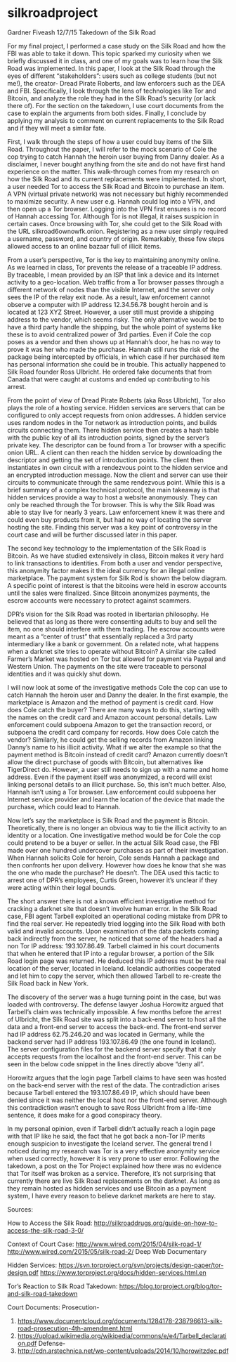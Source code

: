# silkroadproject

Gardner Fiveash
12/7/15
Takedown of the Silk Road

   For my final project, I performed a case study on the Silk Road and how the FBI was able to take it down. This topic sparked my curiosity when we briefly discussed it in class, and one of my goals was to learn how the Silk Road was implemented. In this paper, I look at the Silk Road through the eyes of different “stakeholders”: users such as college students (but not me!), the creator- Dread Pirate Roberts, and law enforcers such as the DEA and FBI. Specifically, I look through the lens of technologies like Tor and Bitcoin, and analyze the role they had in the Silk Road’s security (or lack there of). For the section on the takedown, I use court documents from the case to explain the arguments from both sides. Finally, I conclude by applying my analysis to comment on current replacements to the Silk Road and if they will meet a similar fate. 

   First, I walk through the steps of how a user could buy items of the Silk Road. Throughout the paper, I will refer to the mock scenario of Cole the cop trying to catch Hannah the heroin user buying from Danny dealer. As a disclaimer, I never bought anything from the site and do not have first hand experience on the matter. This walk-through comes from my research on how the Silk Road and its current replacements were implemented. In short, a user needed Tor to access the Silk Road and Bitcoin to purchase an item. A VPN (virtual private network) was not necessary but highly recommended to maximize security. A new user e.g. Hannah could log into a VPN, and then open up a Tor browser. Logging into the VPN first ensures is no record of Hannah accessing Tor. Although Tor is not illegal, it raises suspicion in certain cases. Once browsing with Tor, she could get to the Silk Road with the URL silkroad6ownowfk.onion. Registering as a new user simply required a username, password, and country of origin. Remarkably, these few steps allowed access to an online bazaar full of illicit items. 

   From a user’s perspective, Tor is the key to maintaining anonymity online. As we learned in class, Tor prevents the release of a traceable IP address. By traceable, I mean provided by an ISP that link a device and its Internet activity to a geo-location. Web traffic from a Tor browser passes through a different network of nodes than the visible Internet, and the server only sees the IP of the relay exit node. As a result, law enforcement cannot observe a computer with IP address 12.34.56.78 bought heroin and is located at 123 XYZ Street. However, a user still must provide a shipping address to the vendor, which seems risky. The only alternative would be to have a third party handle the shipping, but the whole point of systems like these is to avoid centralized power of 3rd parties. Even if Cole the cop poses as a vendor and then shows up at Hannah’s door, he has no way to prove it was her who made the purchase. Hannah still runs the risk of the package being intercepted by officials, in which case if her purchased item has personal information she could be in trouble. This actually happened to Silk Road founder Ross Ulbricht. He ordered fake documents that from Canada that were caught at customs and ended up contributing to his arrest. 

   From the point of view of Dread Pirate Roberts (aka Ross Ulbricht), Tor also plays the role of a hosting service. Hidden services are servers that can be configured to only accept requests from onion addresses. A hidden service uses random nodes in the Tor network as introduction points, and builds circuits connecting them. There hidden service then creates a hash table with the public key of all its introduction points, signed by the server’s private key. The descriptor can be found from a Tor browser with a specific onion URL. A client can then reach the hidden service by downloading the descriptor and getting the set of introduction points. The client then instantiates in own circuit with a rendezvous point to the hidden service and an encrypted introduction message. Now the client and server can use their circuits to communicate through the same rendezvous point. While this is a brief summary of a complex technical protocol, the main takeaway is that hidden services provide a way to host a website anonymously. They can only be reached through the Tor browser. This is why the Silk Road was able to stay live for nearly 3 years. Law enforcement knew it was there and could even buy products from it, but had no way of locating the server hosting the site. Finding this server was a key point of controversy in the court case and will be further discussed later in this paper. 

   The second key technology to the implementation of the Silk Road is Bitcoin. As we have studied extensively in class, Bitcoin makes it very hard to link transactions to identities. From both a user and vendor perspective, this anonymity factor makes it the ideal currency for an illegal online marketplace. The payment system for Silk Rod is shown the below diagram. A specific point of interest is that the bitcoins were held in escrow accounts until the sales were finalized. Since Bitcoin anonymizes payments, the escrow accounts were necessary to protect against scammers.
 
   DPR’s vision for the Silk Road was rooted in libertarian philosophy. He believed that as long as there were consenting adults to buy and sell the item, no one should interfere with them trading. The escrow accounts were meant as a “center of trust” that essentially replaced a 3rd party intermediary like a bank or government. On a related note, what happens when a darknet site tries to operate without Bitcoin? A similar site called Farmer’s Market was hosted on Tor but allowed for payment via Paypal and Western Union. The payments on the site were traceable to personal identities and it was quickly shut down.
 
   I will now look at some of the investigative methods Cole the cop can use to catch Hannah the heroin user and Danny the dealer. In the first example, the marketplace is Amazon and the method of payment is credit card. How does Cole catch the buyer? There are many ways to do this, starting with the names on the credit card and Amazon account personal details. Law enforcement could subpoena Amazon to get the transaction record, or subpoena the credit card company for records. How does Cole catch the vendor? Similarly, he could get the selling records from Amazon linking Danny’s name to his illicit activity. What if we alter the example so that the payment method is Bitcoin instead of credit card? Amazon currently doesn’t allow the direct purchase of goods with Bitcoin, but alternatives like TigerDirect do. However, a user still needs to sign up with a name and home address. Even if the payment itself was anonymized, a record will exist linking personal details to an illicit purchase. So, this isn’t much better. Also, Hannah isn’t using a Tor browser. Law enforcement could subpoena her Internet service provider and learn the location of the device that made the purchase, which could lead to Hannah. 
   
   Now let’s say the marketplace is Silk Road and the payment is Bitcoin. Theoretically, there is no longer an obvious way to tie the illicit activity to an identity or a location. One investigative method would be for Cole the cop could pretend to be a buyer or seller. In the actual Silk Road case, the FBI made over one hundred undercover purchases as part of their investigation. When Hannah solicits Cole for heroin, Cole sends Hannah a package and then confronts her upon delivery. However how does he know that she was the one who made the purchase? He doesn’t. The DEA used this tactic to arrest one of DPR’s employees, Curtis Green, however it’s unclear if they were acting within their legal bounds. 

   The short answer there is not a known efficient investigative method for cracking a darknet site that doesn’t involve human error. In the Silk Road case, FBI agent Tarbell exploited an operational coding mistake from DPR to find the real server. He repeatedly tried logging into the Silk Road with both valid and invalid accounts. Upon examination of the data packets coming back indirectly from the server, he noticed that some of the headers had a non Tor IP address: 193.107.86.49. Tarbell claimed in his court documents that when he entered that IP into a regular browser, a portion of the Silk Road login page was returned. He deduced this IP address must be the real location of the server, located in Iceland. Icelandic authorities cooperated and let him to copy the server, which then allowed Tarbell to re-create the Silk Road back in New York.

   The discovery of the server was a huge turning point in the case, but was loaded with controversy. The defense lawyer Joshua Horowitz argued that Tarbell’s claim was technically impossible. A few months before the arrest of Ulbricht, the Silk Road site was split into a back-end server to host all the data and a front-end server to access the back-end. The front-end server had IP address 62.75.246.20 and was located in Germany, while the backend server had IP address 193.107.86.49 (the one found in Iceland). The server configuration files for the backend server specify that it only accepts requests from the localhost and the front-end server. This can be seen in the below code snippet in the lines directly above “deny all”. 

   Horowitz argues that the login page Tarbell claims to have seen was hosted on the back-end server with the rest of the data. The contradiction arises because Tarbell entered the 193.107.86.49 IP, which should have been denied since it was neither the local host nor the front-end server. Although this contradiction wasn’t enough to save Ross Ulbricht from a life-time sentence, it does make for a good conspiracy theory. 

   In my personal opinion, even if Tarbell didn’t actually reach a login page with that IP like he said, the fact that he got back a non-Tor IP merits enough suspicion to investigate the Iceland server. The general trend I noticed during my research was Tor is a very effective anonymity service when used correctly, however it is very prone to user error. Following the takedown, a post on the Tor Project explained how there was no evidence that Tor itself was broken as a service. Therefore, it’s not surprising that currently there are live Silk Road replacements on the darknet. As long as they remain hosted as hidden services and use Bitcoin as a payment system, I have every reason to believe darknet markets are here to stay. 





Sources:

How to Access the Silk Road:
http://silkroaddrugs.org/guide-on-how-to-access-the-silk-road-3-0/ 

Context of Court Case:
http://www.wired.com/2015/04/silk-road-1/
http://www.wired.com/2015/05/silk-road-2/ 
Deep Web Documentary

Hidden Services:
https://svn.torproject.org/svn/projects/design-paper/tor-design.pdf 
https://www.torproject.org/docs/hidden-services.html.en 

Tor’s Reaction to Silk Road Takedown:
https://blog.torproject.org/blog/tor-and-silk-road-takedown

Court Documents:
	Prosecution-
1. https://www.documentcloud.org/documents/1284178-238796613-silk-road-prosecution-4th-amendment.html 
2. https://upload.wikimedia.org/wikipedia/commons/e/e4/Tarbell_declaration.pdf 
Defense-
1.	http://cdn.arstechnica.net/wp-content/uploads/2014/10/horowitzdec.pdf 
